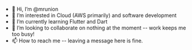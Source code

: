 - 👋 Hi, I’m @mrunion
- 👀 I’m interested in Cloud (AWS primarily) and software development
- 🌱 I’m currently learning Flutter and Dart
- 💞️ I’m looking to collaborate on nothing at the moment -- work keeps me too busy!
- 📫 How to reach me -- leaving a message here is fine.

<!---
mrunion/mrunion is a ✨ special ✨ repository because its `README.md` (this file) appears on your GitHub profile.
You can click the Preview link to take a look at your changes.
--->

